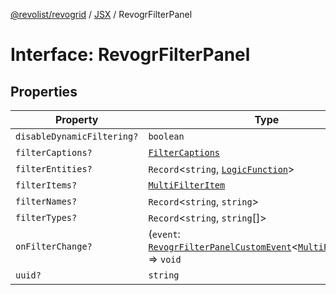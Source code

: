 [@revolist/revogrid](README.md) / [JSX](Namespace.JSX.md) / RevogrFilterPanel

# Interface: RevogrFilterPanel

## Properties

| Property | Type | Defined in |
| ------ | ------ | ------ |
| `disableDynamicFiltering?` | `boolean` | [src/components.d.ts:1672](https://github.com/revolist/revogrid/blob/08f5cc514b9bc1666dd85d20f560c0e9b7c7af14/src/components.d.ts#L1672) |
| `filterCaptions?` | [`FilterCaptions`](TypeAlias.FilterCaptions.md) | [src/components.d.ts:1673](https://github.com/revolist/revogrid/blob/08f5cc514b9bc1666dd85d20f560c0e9b7c7af14/src/components.d.ts#L1673) |
| `filterEntities?` | `Record`\<`string`, [`LogicFunction`](TypeAlias.LogicFunction.md)\> | [src/components.d.ts:1674](https://github.com/revolist/revogrid/blob/08f5cc514b9bc1666dd85d20f560c0e9b7c7af14/src/components.d.ts#L1674) |
| `filterItems?` | [`MultiFilterItem`](TypeAlias.MultiFilterItem.md) | [src/components.d.ts:1675](https://github.com/revolist/revogrid/blob/08f5cc514b9bc1666dd85d20f560c0e9b7c7af14/src/components.d.ts#L1675) |
| `filterNames?` | `Record`\<`string`, `string`\> | [src/components.d.ts:1676](https://github.com/revolist/revogrid/blob/08f5cc514b9bc1666dd85d20f560c0e9b7c7af14/src/components.d.ts#L1676) |
| `filterTypes?` | `Record`\<`string`, `string`[]\> | [src/components.d.ts:1677](https://github.com/revolist/revogrid/blob/08f5cc514b9bc1666dd85d20f560c0e9b7c7af14/src/components.d.ts#L1677) |
| `onFilterChange?` | (`event`: [`RevogrFilterPanelCustomEvent`](Interface.RevogrFilterPanelCustomEvent.md)\<[`MultiFilterItem`](TypeAlias.MultiFilterItem.md)\>) => `void` | [src/components.d.ts:1678](https://github.com/revolist/revogrid/blob/08f5cc514b9bc1666dd85d20f560c0e9b7c7af14/src/components.d.ts#L1678) |
| `uuid?` | `string` | [src/components.d.ts:1679](https://github.com/revolist/revogrid/blob/08f5cc514b9bc1666dd85d20f560c0e9b7c7af14/src/components.d.ts#L1679) |
